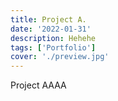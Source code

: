 ```yaml
---
title: Project A.
date: '2022-01-31'
description: Hehehe
tags: ['Portfolio']
cover: './preview.jpg'
---
```


Project AAAA